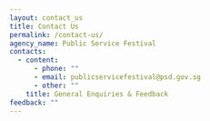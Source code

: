 ```yaml
---
layout: contact_us
title: Contact Us
permalink: /contact-us/
agency_name: Public Service Festival
contacts:
  - content:
      - phone: ""
      - email: publicservicefestival@psd.gov.sg
      - other: ""
    title: General Enquiries & Feedback
feedback: ""
---
```


